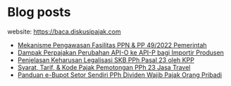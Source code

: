 # Blog posts

website: https://baca.diskusipajak.com

<!-- BLOG-POST-LIST:START -->
- [Mekanisme Pengawasan Fasilitas PPN &amp; PP 49/2022 Pemerintah](https://baca.diskusipajak.com/mekanisme-pengawasan-fasilitas-ppn-pp-49-2022-pemerintah/)
- [Dampak Perpajakan Perubahan API-O ke API-P bagi Importir Produsen](https://baca.diskusipajak.com/dampak-perpajakan-perubahan-api-o-ke-api-p-bagi-importir-produsen/)
- [Penjelasan Keharusan Legalisasi SKB PPh Pasal 23 oleh KPP](https://baca.diskusipajak.com/penjelasan-keharusan-legalisasi-skb-pph-pasal-23-oleh-kpp/)
- [Syarat, Tarif, &amp; Kode Pajak Pemotongan PPh 23 Jasa Travel](https://baca.diskusipajak.com/syarat-tarif-kode-pajak-pemotongan-pph-23-jasa-travel/)
- [Panduan e-Bupot Setor Sendiri PPh Dividen Wajib Pajak Orang Pribadi](https://baca.diskusipajak.com/panduan-e-bupot-setor-sendiri-pph-dividen-wajib-pajak-orang-pribadi/)
<!-- BLOG-POST-LIST:END -->

<!--
**kelaspajak/kelaspajak** is a ✨ _special_ ✨ repository because its `README.md` (this file) appears on your GitHub profile.

Here are some ideas to get you started:

- 🔭 I’m currently working on ...
- 🌱 I’m currently learning ...
- 👯 I’m looking to collaborate on ...
- 🤔 I’m looking for help with ...
- 💬 Ask me about ...
- 📫 How to reach me: ...
- 😄 Pronouns: ...
- ⚡ Fun fact: ...
-->
